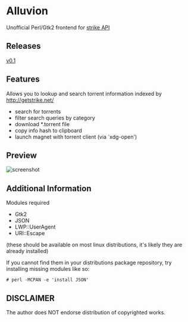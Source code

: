 # Alluvion
Unofficial Perl/Gtk2 frontend for [strike API](https://getstrike.net/api/)

## Releases
[v0.1](https://github.com/Jigoku/alluvion/releases/tag/0.1)

## Features
Allows you to lookup and search torrent information indexed by http://getstrike.net/
* search for torrents
* filter search queries by category
* download *.torrent file
* copy info hash to clipboard
* launch magnet with torrent client (via `xdg-open')

## Preview
![screenshot](https://cloud.githubusercontent.com/assets/1535179/7192480/064044ee-e48e-11e4-8cce-7357edb18134.png)

## Additional Information
Modules required
* Gtk2
* JSON
* LWP::UserAgent
* URI::Escape

(these should be available on most linux distributions, it's likely they are already installed) 

If you cannot find them in your distributions package repository, try installing missing modules like so:
```
# perl -MCPAN -e 'install JSON'
```

## DISCLAIMER
The author does NOT endorse distribution of copyrighted works.
